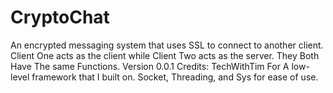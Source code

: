 # CryptoChat
 An encrypted messaging system that uses SSL to connect to another client.
 Client One acts as the client while Client Two acts as the server.
 They Both Have The same Functions.
 Version 0.0.1
Credits: TechWithTim For A low-level framework that I built on.
Socket, Threading, and Sys for ease of use.
